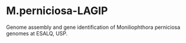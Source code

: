 # M.perniciosa-LAGIP
Genome assembly and gene identification of Moniliophthora perniciosa genomes at ESALQ, USP. 
